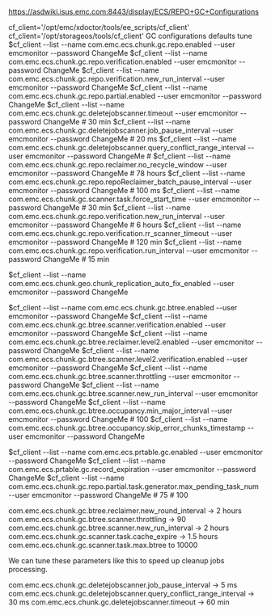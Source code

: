 
https://asdwiki.isus.emc.com:8443/display/ECS/REPO+GC+Configurations

cf_client='/opt/emc/xdoctor/tools/ee_scripts/cf_client'
cf_client='/opt/storageos/tools/cf_client'
																								GC configurations                   defaults		tune
$cf_client --list --name com.emc.ecs.chunk.gc.repo.enabled --user emcmonitor --password ChangeMe
$cf_client --list --name com.emc.ecs.chunk.gc.repo.verification.enabled --user emcmonitor --password ChangeMe
$cf_client --list --name com.emc.ecs.chunk.gc.repo.verification.new_run_interval --user emcmonitor --password ChangeMe
$cf_client --list --name com.emc.ecs.chunk.gc.repo.partial.enabled --user emcmonitor --password ChangeMe
$cf_client --list --name com.emc.ecs.chunk.gc.deletejobscanner.timeout --user emcmonitor --password ChangeMe                        # 30 min
$cf_client --list --name com.emc.ecs.chunk.gc.deletejobscanner.job_pause_interval --user emcmonitor --password ChangeMe             # 20 ms
$cf_client --list --name com.emc.ecs.chunk.gc.deletejobscanner.query_conflict_range_interval --user emcmonitor --password ChangeMe  # 
$cf_client --list --name com.emc.ecs.chunk.gc.repo.reclaimer.no_recycle_window --user emcmonitor --password ChangeMe                # 78 hours
$cf_client --list --name com.emc.ecs.chunk.gc.repo.repoReclaimer_batch_pause_interval --user emcmonitor --password ChangeMe         # 100 ms
$cf_client --list --name com.emc.ecs.chunk.gc.scanner.task.force_start_time --user emcmonitor --password ChangeMe                   # 30 min
$cf_client --list --name com.emc.ecs.chunk.gc.repo.verification.new_run_interval --user emcmonitor --password ChangeMe              # 6  hours
$cf_client --list --name com.emc.ecs.chunk.gc.repo.verification.rr_scanner_timeout --user emcmonitor --password ChangeMe            # 120 min
$cf_client --list --name com.emc.ecs.chunk.gc.repo.verification.run_interval --user emcmonitor --password ChangeMe                  # 15  min

$cf_client --list --name com.emc.ecs.chunk.geo.chunk_replication_auto_fix_enabled --user emcmonitor --password ChangeMe


$cf_client --list --name com.emc.ecs.chunk.gc.btree.enabled --user emcmonitor --password ChangeMe
$cf_client --list --name com.emc.ecs.chunk.gc.btree.scanner.verification.enabled --user emcmonitor --password ChangeMe
$cf_client --list --name com.emc.ecs.chunk.gc.btree.reclaimer.level2.enabled --user emcmonitor --password ChangeMe
$cf_client --list --name com.emc.ecs.chunk.gc.btree.scanner.level2.verification.enabled --user emcmonitor --password ChangeMe
$cf_client --list --name com.emc.ecs.chunk.gc.btree.scanner.throttling --user emcmonitor --password ChangeMe
$cf_client --list --name com.emc.ecs.chunk.gc.btree.scanner.new_run_interval --user emcmonitor --password ChangeMe
$cf_client --list --name com.emc.ecs.chunk.gc.btree.occupancy.min_major_interval --user emcmonitor --password ChangeMe              # 100
$cf_client --list --name com.emc.ecs.chunk.gc.btree.occupancy.skip_error_chunks_timestamp --user emcmonitor --password ChangeMe


$cf_client --list --name com.emc.ecs.prtable.gc.enabled --user emcmonitor --password ChangeMe
$cf_client --list --name com.emc.ecs.prtable.gc.record_expiration --user emcmonitor --password ChangeMe
$cf_client --list --name com.emc.ecs.chunk.gc.repo.partial.task.generator.max_pending_task_num --user emcmonitor --password ChangeMe # 75			# 100



com.emc.ecs.chunk.gc.btree.reclaimer.new_round_interval -> 2 hours
com.emc.ecs.chunk.gc.btree.scanner.throttling -> 90
com.emc.ecs.chunk.gc.btree.scanner.new_run_interval -> 2 hours
com.emc.ecs.chunk.gc.scanner.task.cache_expire -> 1.5 hours
com.emc.ecs.chunk.gc.scanner.task.max.btree to 10000



We can tune these parameters like this to speed up cleanup jobs processing.

com.emc.ecs.chunk.gc.deletejobscanner.job_pause_interval -> 5 ms
com.emc.ecs.chunk.gc.deletejobscanner.query_conflict_range_interval -> 30 ms
com.emc.ecs.chunk.gc.deletejobscanner.timeout -> 60 min


